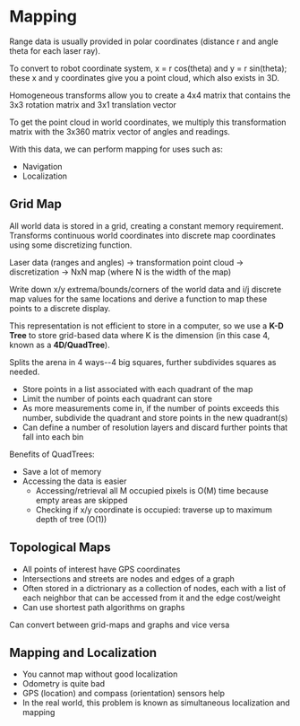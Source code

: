 # Mapping

Range data is usually provided in polar coordinates (distance r and angle theta for each laser ray).

To convert to robot coordinate system, x = r cos(theta) and y = r sin(theta); these x and y coordinates give you a point cloud, which also exists in 3D.

Homogeneous transforms allow you to create a 4x4 matrix that contains the 3x3 rotation matrix and 3x1 translation vector

To get the point cloud in world coordinates, we multiply this transformation matrix with the 3x360 matrix vector of angles and readings.

With this data, we can perform mapping for uses such as:

- Navigation
- Localization

## Grid Map

All world data is stored in a grid, creating a constant memory requirement. Transforms continuous world coordinates into discrete map coordinates using some discretizing function.

Laser data (ranges and angles) -> transformation point cloud -> discretization -> NxN map (where N is the width of the map)

Write down x/y extrema/bounds/corners of the world data and i/j discrete map values for the same locations and derive a function to map these points to a discrete display.

This representation is not efficient to store in a computer, so we use a **K-D Tree** to store grid-based data where K is the dimension (in this case 4, known as a **4D/QuadTree**).

Splits the arena in 4 ways--4 big squares, further subdivides squares as needed.

- Store points in a list associated with each quadrant of the map
- Limit the number of points each quadrant can store
- As more measurements come in, if the number of points exceeds this number, subdivide the quadrant and store points in the new quadrant(s)
- Can define a number of resolution layers and discard further points that fall into each bin

Benefits of QuadTrees:

- Save a lot of memory
- Accessing the data is easier
    - Accessing/retrieval all M occupied pixels is O(M) time because empty areas are skipped
    - Checking if x/y coordinate is occupied: traverse up to maximum depth of tree (O(1))

## Topological Maps

- All points of interest have GPS coordinates
- Intersections and streets are nodes and edges of a graph
- Often stored in a dictrionary as a collection of nodes, each with a list of each neighbor that can be accessed from it and the edge cost/weight
- Can use shortest path algorithms on graphs

Can convert between grid-maps and graphs and vice versa

## Mapping and Localization

- You cannot map without good localization
- Odometry is quite bad
- GPS (location) and compass (orientation) sensors help
- In the real world, this problem is known as simultaneous localization and mapping
